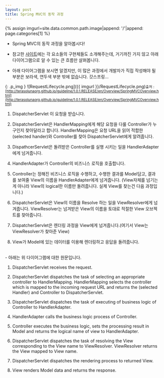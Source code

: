 ```yaml
---
layout: post
title: Spring MVC의 동작 과정
---
```


{% assign imgurl=site.data.common.path.image|append: '/'|append: page.categories[1] %}



- Spring MVC의 동작 과정을 알아봅시다! 

- 참고한 [사이트](http://terasolunaorg.github.io/guideline/1.0.1.RELEASE/en/Overview/SpringMVCOverview.html)에는 각 요소들의 구현체들도 소개해주는데, 거기까진 가지 않고 아래 다이어그램으로 알 수 있는 큰 흐름만 살펴봅니다.

- 아래 다이어그램을 보시면 알겠지만, 이 많은 과정에서 개발자가 직접 작성해야 될 부분은 보라색, 연두색 부분 밖에 없습니다. 갓스프링...

{: .p_img }
![RequestLifecycle.png]({{ imgurl }}/RequestLifecycle.png)<small>출처 : [http://terasolunaorg.github.io/guideline/1.0.1.RELEASE/en/Overview/SpringMVCOverview.html](http://terasolunaorg.github.io/guideline/1.0.1.RELEASE/en/Overview/SpringMVCOverview.html)</small>

1. DispatcherServlet 이 요청을 받습니다.

2. DispatcherServlet은 HandlerMapping에게 해당 요청을 다룰 Controller가 누구인지 찾아달라고 합니다. HandlerMapping은 요청 URL을 읽어 적합한 (selected hander)와 Controller를 찾아 DispatcherServlet에게 알려줍니다.

3. DispathcerServlet은 돌려받은 Controller를 실행 시키는 일을 HandlerAdapter에게 넘겨줍니다.

4. HandlerAdapter가 Controller의 비즈니스 로직을 호출합니다.

5. Controller는 정해진 비즈니스 로직을 수행하고, 수행한 결과를 Model담고, 결과를 보여줄 View의 이름을 HandlerAdapter에게 넘겨줍니다. (View자체를 넘기는게 아니라 View의 logical한 이름만 돌려줍니다. 실제 View를 찾는건 다음 과정입니다.)

6. DispatcherServlet은 View의 이름을 Resolve 하는 일을 ViewResolver에게 넘겨줍니다. ViewResolver는 넘겨받은 View의 이름을 토대로 적절한 View 오브젝트를 찾아줍니다.

7. DispatcherServlet은 렌더링 과정을 View에게 넘겨줍니다.(여기서 View는 ViewResolver가 찾아준 View)

8. View가 Model에 있는 데이터를 이용해 렌더링하고 응답을 돌려줍니다.


<br>
- 아래는 위 다이어그램에 대한 원문입니다.

1. DispatcherServlet receives the request.

2. DispatcherServlet dispatches the task of selecting an appropriate controller to HandlerMapping. HandlerMapping selects the controller which is mapped to the incoming request URL and returns the (selected Handler) and Controller to DispatcherServlet.

3. DispatcherServlet dispatches the task of executing of business logic of Controller to HandlerAdapter.

4. HandlerAdapter calls the business logic process of Controller.

5. Controller executes the business logic, sets the processing result in Model and returns the logical name of view to HandlerAdapter.

6. DispatcherServlet dispatches the task of resolving the View corresponding to the View name to ViewResolver. ViewResolver returns the View mapped to View name.

7. DispatcherServlet dispatches the rendering process to returned View.

8. View renders Model data and returns the response.